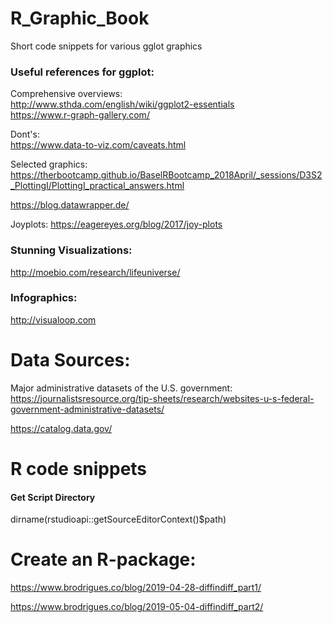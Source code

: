 # R_Graphic_Book
Short code snippets for various gglot graphics

### Useful references for ggplot: <br>
Comprehensive overviews: <br>
http://www.sthda.com/english/wiki/ggplot2-essentials <br>
https://www.r-graph-gallery.com/

Dont's:<br>
https://www.data-to-viz.com/caveats.html

Selected graphics: <a>https://therbootcamp.github.io/BaselRBootcamp_2018April/_sessions/D3S2_PlottingI/PlottingI_practical_answers.html</a>

https://blog.datawrapper.de/

Joyplots: https://eagereyes.org/blog/2017/joy-plots

### Stunning Visualizations:
<a>http://moebio.com/research/lifeuniverse/</a>

### Infographics:
<a>http://visualoop.com</a>


# Data Sources:
Major administrative datasets of the U.S. government: https://journalistsresource.org/tip-sheets/research/websites-u-s-federal-government-administrative-datasets/

https://catalog.data.gov/


# R code snippets

#### Get Script Directory
dirname(rstudioapi::getSourceEditorContext()$path)


# Create an R-package:

https://www.brodrigues.co/blog/2019-04-28-diffindiff_part1/

https://www.brodrigues.co/blog/2019-05-04-diffindiff_part2/
